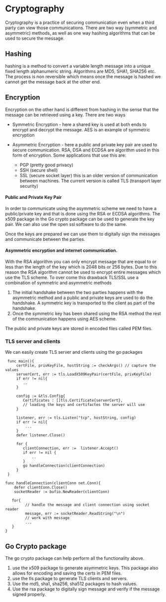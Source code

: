 # Cryptography

Cryptography is a practice of securing communication even when a third party can view those communications.
There are two way (symmetric and asymmetric) methods, as well as one way hashing algorithms that can be used
to secure the message.

## Hashing
hashing is a method to convert a variable length message into a unique fixed length alphanumeric string. Algorithms are
MD5, SHA1, SHA256 etc. The process is non reversible which means once the message is hashed we cannot get the message back
at the other end.

## Encryption
Encryption on the other hand is different from hashing in the sense that the message can be retrieved using a key. There are two ways

* Symmetric Encryption - here a shared key is used at both ends to encrypt and decrypt the message. AES is an example of symmetric encryption
* Asymmetric Encryption - here a public and private key pair are used to secure communication. RSA, DSA and ECDSA are algorithm used in this form of encryption. Some applications that use this are:

    * PGP (pretty good privacy)
    * SSH (secure shell)
    * SSL (secure socket layer) this is an older version of communication between machines. The current version is called TLS (transport layer security)

#### Public and Private Key Pair
In order to communicate using the asymmetric scheme we need to have a public/private key and that is done using the RSA or ECDSA algorithms.
The x509 package in the Go crypto package can be used to generate the key pair. We can also use the open ssl software to do the same.

Once the keys are prepared we can use them to digitally sign the messages and communicate between the parties.

#### Asymmetric encryption and internet communication.
With the RSA algorithm you can only encrypt message that are equal to or less than the length of the key which is 2048 bits or 256 bytes. Due to this reason
the RSA algorithm cannot be used to encrypt entire messages which use the TLS scheme. To over come this drawback TLS/SSL use a combination of symmetric and asymmetric methods

1. The initial handshake between the two parties happens with the asymmetric method and a public and private keys are used to do the handshake. A symmetric key is transported to the client as part of the handshake.
2. Once the symmetric key has been shared using the RSA method the rest of the communication happens using AES scheme.

The public and private keys are stored in encoded files called PEM files.


### TLS server and clients
We can easily create TLS server and clients using the go packages

```
 func main(){
     certFile, privKeyFile, hostString := checkArgs() // capture the values
     serverCert, err := tls.LoadX509KeyPair(certFile, privKeyFile)
     if err != nil{
        ..
     }

     config := &tls.Config{
        Certificates : []tls.Certificate{serverCert},
        // loading the keys and certifactes the server will use
     }

     listener, err := tls.Listen("tcp", hostString, config)
     if err != nil{
         ...
     }
     defer listener.Close()

     for {
        clientConnection, err :=  listener.Accept()
        if err != nil {
            ..
        }
        go handleConnection(clientConnection)
     }
 }

func handleConnection(clientConn net.Conn){
    defer clientConn.Close()
    socketReader := bufio.NewReader(clientConn)

   for{
         // handle the message and client connection using socket reader
         message, err := socketReader.ReadString("\n")
         // work with message
         ...
   }
}

```

## Go Crypto package

The go crypto package can help perform all the functionality above.
1. use the x509 package to generate asymmetric keys. This package also allows for encoding and saving the certs in PEM files.
2. use the tls package to generate TLS clients and servers.
3. Use the md5, sha1, sha256, sha512 packages to hash values.
4. Use the rsa package to digitally sign message and verify if the message signed properly.

